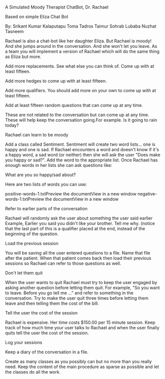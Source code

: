 
A Simulated Moody Therapist ChatBot, Dr. Rachael

Based on simple Eliza Chat Bot

By: 
Srikant Kumar Kalaputapu
Toma Tadros
Taimur Sohrab
Lubaba Nuzhat Tasneem

Rachael is also a chat-bot like her daughter Eliza. But Rachael is moody! And she jumps around in the conversation.  And she won't let you leave. As a team you will implement a version of Rachael which will do the same thing as Eliza but more.

Add more replacements. See what else you can think of. Come up with at least fifteen.

Add more hedges to come up with at least fifteen.

Add more qualifiers. You should add more on your own to come up with at least fifteen.

Add at least fifteen random questions that can come up at any time.

These are not related to the conversation but can come up at any time. These will help keep the conversation going.For example. Is it going to rain today?

 

Rachael can learn to be moody

Add a class called Sentiment. Sentiment will create two word lists... one is happy and one is sad. If Rachael encounters a word and doesn't know if it's a happy word, a sad word (or neither) then she will ask the user "Does <word> make you happy or sad?". Add the word to the appropriate list. Once Rachael has enough words in her lists she can ask questions like:

What are you so happy/sad about?

 Here are two lists of words you can use:

positive-words-1.txtPreview the documentView in a new window  negative-words-1.txtPreview the documentView in a new window

 

Refer to earlier parts of the conversation

Rachael will randomly ask the user about something the user said earlier  Example, Earlier you said you didn't like your brother. Tell me why. (notice that the last part of this is a qualifier placed at the end, instead of the beginning of the question.

 

Load the previous session

You will be saving all the user entered questions to a file. Name that file after the patient. When that patient comes back then load their previous sessions so Rachael can refer to those questions as well.

 

Don't let them quit

When the user wants to quit Rachael must try to keep the user engaged by asking another question before letting them quit. For example, "So you want to leave. Before you go tell me ..." and refer to something in the conversation. Try to make the user quit three times before letting them leave and then telling them the cost of the bill.

Tell the user the cost of the session

Rachael is expensive. Her time costs $150.00 per 15 minute session. Keep track of how much time your user talks to Rachael and when the user finally quits tell the user the cost of the session.

 

Log your sessions

Keep a diary of the conversation in a file.

 

Create as many classes as you possibly can but no more than you really need. Keep the content of the main procedure as sparse as possible and let the classes do all the work.



